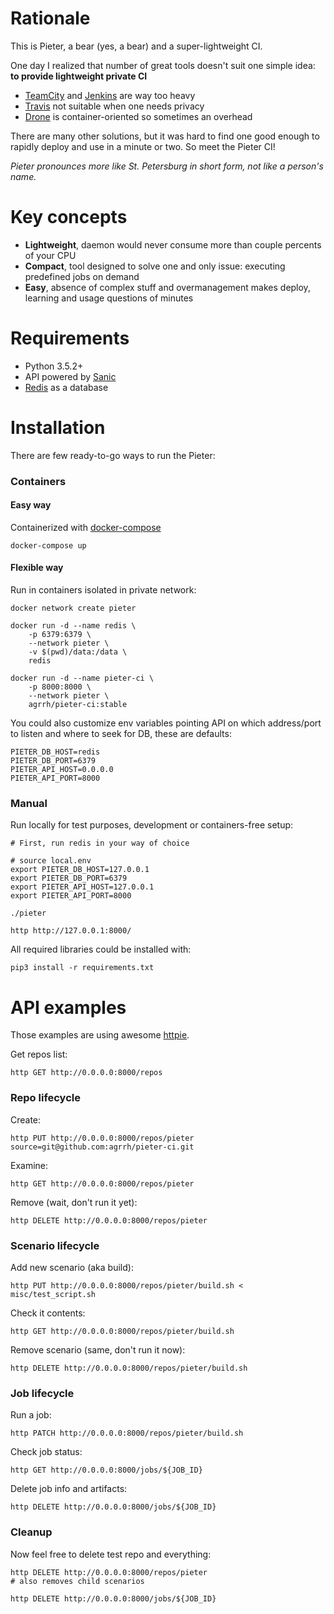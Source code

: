 # Rationale

This is Pieter, a bear (yes, a bear) and a super-lightweight CI.

One day I realized that number of great tools doesn't suit one simple idea: **to provide lightweight private CI**

- [TeamCity](https://jetbrains.ru/products/teamcity/) and [Jenkins](https://jenkins-ci.org/) are way too heavy
- [Travis](https://travis-ci.org/) not suitable when one needs privacy
- [Drone](https://drone.io/) is container-oriented so sometimes an overhead

There are many other solutions, but it was hard to find one good enough to rapidly deploy and use in a minute or two. So meet the Pieter CI!

*Pieter pronounces more like St. Petersburg in short form, not like a person's name.*

# Key concepts

- **Lightweight**, daemon would never consume more than couple percents of your CPU
- **Compact**, tool designed to solve one and only issue: executing predefined jobs on demand
- **Easy**, absence of complex stuff and overmanagement makes deploy, learning and usage questions of minutes

# Requirements

- Python 3.5.2+
- API powered by [Sanic](https://github.com/channelcat/sanic)
- [Redis](https://redis.io/) as a database

# Installation

There are few ready-to-go ways to run the Pieter:

### Containers

#### Easy way

Containerized with [docker-compose](https://docs.docker.com/compose/)

```
docker-compose up
```

#### Flexible way

Run in containers isolated in private network:

```
docker network create pieter

docker run -d --name redis \
    -p 6379:6379 \
    --network pieter \
    -v $(pwd)/data:/data \
    redis

docker run -d --name pieter-ci \
    -p 8000:8000 \
    --network pieter \
    agrrh/pieter-ci:stable
```

You could also customize env variables pointing API on which address/port to listen and where to seek for DB, these are defaults:

```
PIETER_DB_HOST=redis
PIETER_DB_PORT=6379
PIETER_API_HOST=0.0.0.0
PIETER_API_PORT=8000
```

### Manual

Run locally for test purposes, development or containers-free setup:

```
# First, run redis in your way of choice

# source local.env
export PIETER_DB_HOST=127.0.0.1
export PIETER_DB_PORT=6379
export PIETER_API_HOST=127.0.0.1
export PIETER_API_PORT=8000

./pieter

http http://127.0.0.1:8000/
```

All required libraries could be installed with:

```
pip3 install -r requirements.txt
```

# API examples

Those examples are using awesome [httpie](https://httpie.org/).

Get repos list:

`http GET http://0.0.0.0:8000/repos`

### Repo lifecycle

Create:

`http PUT http://0.0.0.0:8000/repos/pieter source=git@github.com:agrrh/pieter-ci.git`

Examine:

`http GET http://0.0.0.0:8000/repos/pieter`

Remove (wait, don't run it yet):

`http DELETE http://0.0.0.0:8000/repos/pieter`

### Scenario lifecycle

Add new scenario (aka build):

`http PUT http://0.0.0.0:8000/repos/pieter/build.sh < misc/test_script.sh`

Check it contents:

`http GET http://0.0.0.0:8000/repos/pieter/build.sh`

Remove scenario (same, don't run it now):

`http DELETE http://0.0.0.0:8000/repos/pieter/build.sh`

### Job lifecycle

Run a job:

`http PATCH http://0.0.0.0:8000/repos/pieter/build.sh`

Check job status:

`http GET http://0.0.0.0:8000/jobs/${JOB_ID}`

Delete job info and artifacts:

`http DELETE http://0.0.0.0:8000/jobs/${JOB_ID}`

### Cleanup

Now feel free to delete test repo and everything:

```
http DELETE http://0.0.0.0:8000/repos/pieter
# also removes child scenarios

http DELETE http://0.0.0.0:8000/jobs/${JOB_ID}
```
